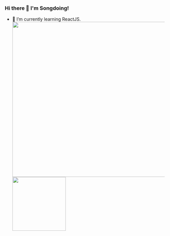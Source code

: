 ### Hi there 👋 I'm Songdoing!

- 🌱 I’m currently learning ReactJS.
[<img align="center" src="https://github-readme-stats.vercel.app/api?username=nbsp1221&count_private=true&show_icons=true&line_height=21" width="487">](https://github.com/anuraghazra/github-readme-stats)
[<img align="center" src="https://github-readme-stats.vercel.app/api/top-langs/?username=nbsp1221&layout=compact" height="168.24">](https://github.com/anuraghazra/github-readme-stats)
<!--
**songdoing/songdoing** is a ✨ _special_ ✨ repository because its `README.md` (this file) appears on your GitHub profile.

Here are some ideas to get you started:

- 🔭 I’m currently working on ...
- 🌱 I’m currently learning ...
- 👯 I’m looking to collaborate on ...
- 🤔 I’m looking for help with ...
- 💬 Ask me about ...
- 📫 How to reach me: ...
- 😄 Pronouns: ...
- ⚡ Fun fact: ...
-->
